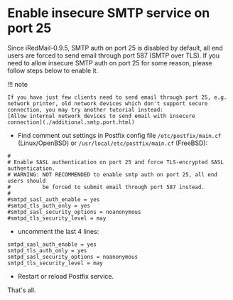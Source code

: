 # Enable insecure SMTP service on port 25

Since iRedMail-0.9.5, SMTP auth on port 25 is disabled by default, all end
users are forced to send email through port 587 (SMTP over TLS). If you need
to allow insecure SMTP auth on port 25 for some reason, please follow steps
below to enable it.

!!! note

    If you have just few clients need to send email through port 25, e.g.
    network printer, old network devices which don't support secure
    connection, you may try another tutorial instead:
    [Allow internal network devices to send email with insecure connection](./additional.smtp.port.html)

* Find comment out settings in Postfix config file `/etc/postfix/main.cf`
  (Linux/OpenBSD) or `/usr/local/etc/postfix/main.cf` (FreeBSD):

```
#
# Enable SASL authentication on port 25 and force TLS-encrypted SASL authentication.
# WARNING: NOT RECOMMENDED to enable smtp auth on port 25, all end users should
#          be forced to submit email through port 587 instead.
#
#smtpd_sasl_auth_enable = yes
#smtpd_tls_auth_only = yes
#smtpd_sasl_security_options = noanonymous
#smtpd_tls_security_level = may
```

* uncomment the last 4 lines:

```
smtpd_sasl_auth_enable = yes
smtpd_tls_auth_only = yes
smtpd_sasl_security_options = noanonymous
smtpd_tls_security_level = may
```

* Restart or reload Postfix service.

That's all.
